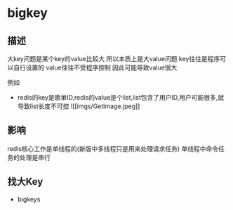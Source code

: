 # bigkey

## 描述
大key问题是某个key的value比较大
所以本质上是大value问题
key往往是程序可以自行设置的
value往往不受程序控制
因此可能导致value很大

例如
- redis的key是歌单ID,redis的value是个list,list包含了用户ID,用户可能很多,就导致list长度不可控
![[imgs/GetImage.jpeg]]

## 影响
redis核心工作是单线程的(新版中多线程只是用来处理请求任务)
单线程中命令任务的处理是串行

## 找大Key
- bigkeys
